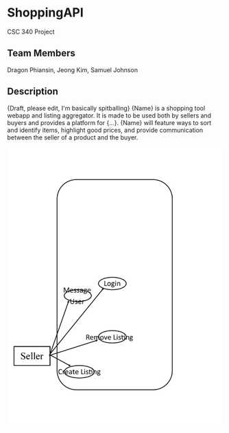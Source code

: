 # ShoppingAPI
CSC 340 Project

## Team Members
Dragon Phiansin, Jeong Kim, Samuel Johnson

## Description
{Draft, please edit, I'm basically spitballing}
{Name} is a shopping tool webapp and listing aggregator. It is made to be used both by sellers and buyers and provides a platform for {...}. {Name} will feature ways to sort and identify items, highlight good prices, and provide communication between the seller of a product and the buyer.

![Use Case Diagram](use_case_diagram.png)
